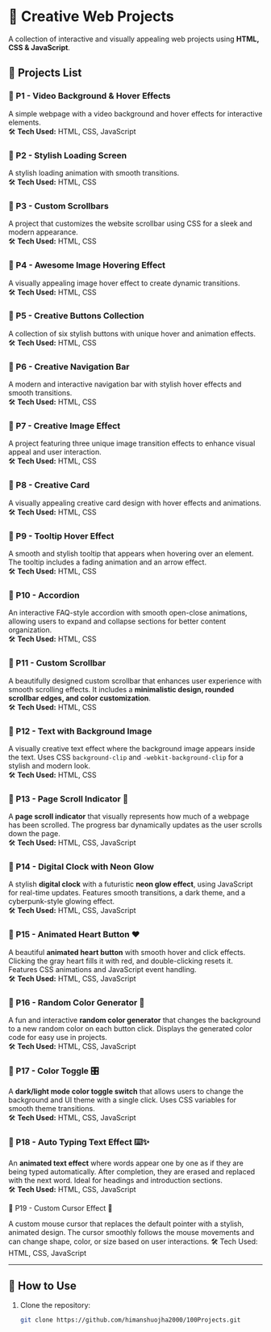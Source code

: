# 🚀 Creative Web Projects  

A collection of interactive and visually appealing web projects using **HTML, CSS & JavaScript**.  

## 📌 Projects List  

### 🔹 P1 - Video Background & Hover Effects  
A simple webpage with a video background and hover effects for interactive elements.  
🛠 **Tech Used:** HTML, CSS, JavaScript  

### 🔹 P2 - Stylish Loading Screen  
A stylish loading animation with smooth transitions.  
🛠 **Tech Used:** HTML, CSS  

### 🔹 P3 - Custom Scrollbars  
A project that customizes the website scrollbar using CSS for a sleek and modern appearance.  
🛠 **Tech Used:** HTML, CSS  

### 🔹 P4 - Awesome Image Hovering Effect  
A visually appealing image hover effect to create dynamic transitions.  
🛠 **Tech Used:** HTML, CSS  

### 🔹 P5 - Creative Buttons Collection  
A collection of six stylish buttons with unique hover and animation effects.  
🛠 **Tech Used:** HTML, CSS  

### 🔹 P6 - Creative Navigation Bar  
A modern and interactive navigation bar with stylish hover effects and smooth transitions.  
🛠 **Tech Used:** HTML, CSS  

### 🔹 P7 - Creative Image Effect  
A project featuring three unique image transition effects to enhance visual appeal and user interaction.  
🛠 **Tech Used:** HTML, CSS  

### 🔹 P8 - Creative Card  
A visually appealing creative card design with hover effects and animations.  
🛠 **Tech Used:** HTML, CSS  

### 🔹 P9 - Tooltip Hover Effect  
A smooth and stylish tooltip that appears when hovering over an element. The tooltip includes a fading animation and an arrow effect.  
🛠 **Tech Used:** HTML, CSS  

### 🔹 P10 - Accordion  
An interactive FAQ-style accordion with smooth open-close animations, allowing users to expand and collapse sections for better content organization.  
🛠 **Tech Used:** HTML, CSS  

### 🔹 P11 - Custom Scrollbar  
A beautifully designed custom scrollbar that enhances user experience with smooth scrolling effects. It includes a **minimalistic design, rounded scrollbar edges, and color customization**.  
🛠 **Tech Used:** HTML, CSS  

### 🔹 P12 - Text with Background Image  
A visually creative text effect where the background image appears inside the text. Uses CSS `background-clip` and `-webkit-background-clip` for a stylish and modern look.  
🛠 **Tech Used:** HTML, CSS  

### 🔹 P13 - Page Scroll Indicator 📜  
A **page scroll indicator** that visually represents how much of a webpage has been scrolled. The progress bar dynamically updates as the user scrolls down the page.  
🛠 **Tech Used:** HTML, CSS, JavaScript  

### 🔹 P14 - Digital Clock with Neon Glow  
A stylish **digital clock** with a futuristic **neon glow effect**, using JavaScript for real-time updates. Features smooth transitions, a dark theme, and a cyberpunk-style glowing effect.  
🛠 **Tech Used:** HTML, CSS, JavaScript  

### 🔹 P15 - Animated Heart Button ❤️  
A beautiful **animated heart button** with smooth hover and click effects. Clicking the gray heart fills it with red, and double-clicking resets it. Features CSS animations and JavaScript event handling.  
🛠 **Tech Used:** HTML, CSS, JavaScript  

### 🔹 P16 - Random Color Generator 🎨  
A fun and interactive **random color generator** that changes the background to a new random color on each button click. Displays the generated color code for easy use in projects.  
🛠 **Tech Used:** HTML, CSS, JavaScript  

### 🔹 P17 - Color Toggle 🎛️  
A **dark/light mode color toggle switch** that allows users to change the background and UI theme with a single click. Uses CSS variables for smooth theme transitions.  
🛠 **Tech Used:** HTML, CSS, JavaScript  

### 🔹 P18 - Auto Typing Text Effect ⌨️✨  
An **animated text effect** where words appear one by one as if they are being typed automatically. After completion, they are erased and replaced with the next word. Ideal for headings and introduction sections.  
🛠 **Tech Used:** HTML, CSS, JavaScript  

🔹 P19 - Custom Cursor Effect 🎯

A custom mouse cursor that replaces the default pointer with a stylish, animated design. The cursor smoothly follows the mouse movements and can change shape, color, or size based on user interactions.
🛠 Tech Used: HTML, CSS, JavaScript

---

## 🌟 How to Use  
1. Clone the repository:  
   ```bash  
   git clone https://github.com/himanshuojha2000/100Projects.git  